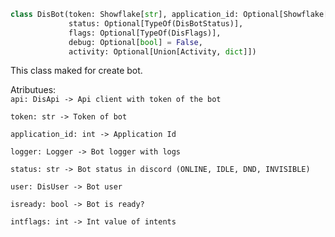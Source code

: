 ```python
class DisBot(token: Showflake[str], application_id: Optional[Showflake[int]],
             status: Optional[TypeOf(DisBotStatus)],
             flags: Optional[TypeOf(DisFlags)],
             debug: Optional[bool] = False,
             activity: Optional[Union[Activity, dict]])
```
This class maked for create bot.

Atributues:\
``
api: DisApi -> Api client with token of the bot
``

``
token: str -> Token of bot
``

``
application_id: int -> Application Id
``

``
logger: Logger -> Bot logger with logs
``

``
status: str -> Bot status in discord (ONLINE, IDLE, DND, INVISIBLE)
``

``
user: DisUser -> Bot user
``

``
isready: bool -> Bot is ready?
``

``
intflags: int -> Int value of intents
``